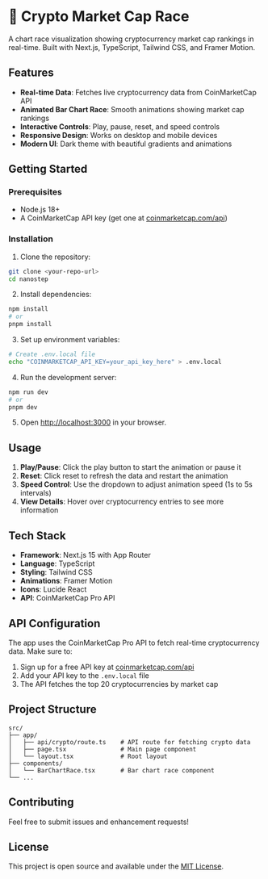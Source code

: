 # 🚀 Crypto Market Cap Race

A chart race visualization showing cryptocurrency market cap rankings in real-time. Built with Next.js, TypeScript, Tailwind CSS, and Framer Motion.

## Features

- **Real-time Data**: Fetches live cryptocurrency data from CoinMarketCap API
- **Animated Bar Chart Race**: Smooth animations showing market cap rankings
- **Interactive Controls**: Play, pause, reset, and speed controls
- **Responsive Design**: Works on desktop and mobile devices
- **Modern UI**: Dark theme with beautiful gradients and animations

## Getting Started

### Prerequisites

- Node.js 18+
- A CoinMarketCap API key (get one at [coinmarketcap.com/api](https://coinmarketcap.com/api/))

### Installation

1. Clone the repository:

```bash
git clone <your-repo-url>
cd nanostep
```

2. Install dependencies:

```bash
npm install
# or
pnpm install
```

3. Set up environment variables:

```bash
# Create .env.local file
echo "COINMARKETCAP_API_KEY=your_api_key_here" > .env.local
```

4. Run the development server:

```bash
npm run dev
# or
pnpm dev
```

5. Open [http://localhost:3000](http://localhost:3000) in your browser.

## Usage

1. **Play/Pause**: Click the play button to start the animation or pause it
2. **Reset**: Click reset to refresh the data and restart the animation
3. **Speed Control**: Use the dropdown to adjust animation speed (1s to 5s intervals)
4. **View Details**: Hover over cryptocurrency entries to see more information

## Tech Stack

- **Framework**: Next.js 15 with App Router
- **Language**: TypeScript
- **Styling**: Tailwind CSS
- **Animations**: Framer Motion
- **Icons**: Lucide React
- **API**: CoinMarketCap Pro API

## API Configuration

The app uses the CoinMarketCap Pro API to fetch real-time cryptocurrency data. Make sure to:

1. Sign up for a free API key at [coinmarketcap.com/api](https://coinmarketcap.com/api/)
2. Add your API key to the `.env.local` file
3. The API fetches the top 20 cryptocurrencies by market cap

## Project Structure

```
src/
├── app/
│   ├── api/crypto/route.ts    # API route for fetching crypto data
│   ├── page.tsx               # Main page component
│   └── layout.tsx             # Root layout
├── components/
│   └── BarChartRace.tsx       # Bar chart race component
└── ...
```

## Contributing

Feel free to submit issues and enhancement requests!

## License

This project is open source and available under the [MIT License](LICENSE).
